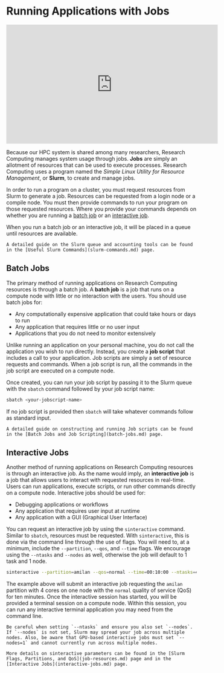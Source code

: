 # Running Applications with Jobs

<iframe width="560" height="315" src="https://www.youtube.com/embed/dZLSEyYTiBM" frameborder="0" allow="autoplay; encrypted-media" allowfullscreen></iframe>

Because our HPC system is shared among many researchers, Research Computing manages system usage through jobs. **Jobs** are simply an allotment of resources that can be used to execute processes. Research Computing uses a program named the *Simple Linux Utility for Resource Management*, or **Slurm**, to create and manage jobs.

In order to run a program on a cluster, you must request resources from Slurm to generate a job. Resources can be requested from a login node or a compile node. You must then provide commands to run your program on those requested resources. Where you provide your commands depends on whether you are running a [batch job](batch-jobs.md) or an [interactive job](interactive-jobs.md).

When you run a batch job or an interactive job, it will be placed in a queue until resources are available. 

```{seealso}
A detailed guide on the Slurm queue and accounting tools can be found in the [Useful Slurm Commands](slurm-commands.md) page.
```

## Batch Jobs

The primary method of running applications on Research Computing resources is through a batch job. A **batch job** is a job that runs on a compute node with little or no interaction with the users. You should use batch jobs for: 

- Any computationally expensive application that could take hours or days to run
- Any application that requires little or no user input
- Applications that you do not need to monitor extensively

Unlike running an application on your personal machine, you do not call the application you wish to run directly. Instead, you create a **job script** that includes a call to your application. Job scripts are simply a set of resource requests and commands. When a job script is run, all the commands in the job script are executed on a compute node. 

Once created, you can run your job script by passing it to the Slurm queue with the `sbatch` command followed by your job script name:

```bash
sbatch <your-jobscript-name>
```

If no job script is provided then `sbatch` will take whatever commands follow as standard input.

```{seealso}
A detailed guide on constructing and running Job scripts can be found in the [Batch Jobs and Job Scripting](batch-jobs.md) page.
```

## Interactive Jobs

Another method of running applications on Research Computing resources is through an interactive job. As the name would imply, an **interactive job** is a job that allows users to interact with requested resources in real-time. Users can run applications, execute scripts, or run other commands directly on a compute node. Interactive jobs should be used for:

- Debugging applications or workflows
- Any application that requires user input at runtime
- Any application with a GUI (Graphical User Interface)

You can request an interactive job by using the `sinteractive` command. Similar to `sbatch`, resources must be requested. With `sinteractive`, this is done via the command line through the use of flags. You will need to, at a minimum, include the `--partition`, `--qos`, and `--time` flags. We encourage using the `--ntasks` and `--nodes` as well, otherwise the job will default to 1 task and 1 node.  

```bash
sinteractive --partition=amilan --qos=normal --time=00:10:00 --ntasks=4 --nodes=1
```

The example above will submit an interactive job requesting the `amilan` partition with 4 cores on one node with the `normal` quality of service (QoS) for ten minutes. Once the interactive session has started, you will be provided a terminal session on a compute node. Within this session, you can run any interactive terminal application you may need from the command line. 

```{important}
Be careful when setting `--ntasks` and ensure you also set `--nodes`. If `--nodes` is not set, Slurm may spread your job across multiple nodes. Also, be aware that GPU-based interactive jobs must set `--nodes=1` and cannot currently run across multiple nodes.
```

```{seealso}
More details on sinteractive parameters can be found in the [Slurm Flags, Partitions, and QoS](job-resources.md) page and in the [Interactive Jobs](interactive-jobs.md) page.
````
